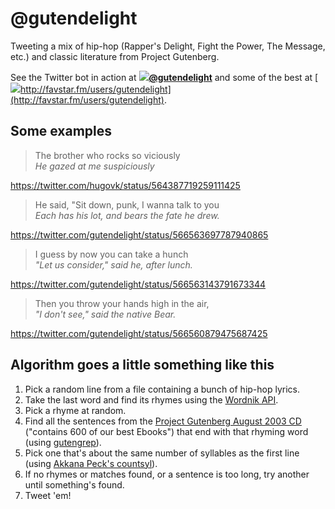 # @gutendelight

Tweeting a mix of hip-hop (Rapper's Delight, Fight the Power, The Message, etc.) and classic literature from Project Gutenberg.

See the Twitter bot in action at **[![](https://abs.twimg.com/favicons/favicon.ico)@gutendelight](https://twitter.com/gutendelight)** and some of the best at [![](http://favstar.fm/favicon.ico)http://favstar.fm/users/gutendelight](http://favstar.fm/users/gutendelight).

## Some examples

> The brother who rocks so viciously  
> *He gazed at me suspiciously*

https://twitter.com/hugovk/status/564387719259111425

> He said, "Sit down, punk, I wanna talk to you  
> *Each has his lot, and bears the fate he drew.*

https://twitter.com/gutendelight/status/566563697787940865

> I guess by now you can take a hunch  
> *"Let us consider," said he, after lunch.*

https://twitter.com/gutendelight/status/566563143791673344

> Then you throw your hands high in the air,  
> *"I don't see," said the native Bear.*

https://twitter.com/gutendelight/status/566560879475687425

## Algorithm goes a little something like this

1. Pick a random line from a file containing a bunch of hip-hop lyrics.
2. Take the last word and find its rhymes using the [Wordnik API](http://developer.wordnik.com/docs.html#!/word/getRelatedWords_get_4).
3. Pick a rhyme at random.
4. Find all the sentences from the [Project Gutenberg August 2003 CD](http://www.gutenberg.org/wiki/Gutenberg:The_CD_and_DVD_Project) ("contains 600 of our best Ebooks") that end with that rhyming word (using [gutengrep](https://github.com/hugovk/gutengrep)).
5. Pick one that's about the same number of syllables as the first line (using [Akkana Peck's countsyl](https://github.com/akkana/scripts/blob/master/countsyl)).
6. If no rhymes or matches found, or a sentence is too long, try another until something's found.
7. Tweet 'em!
